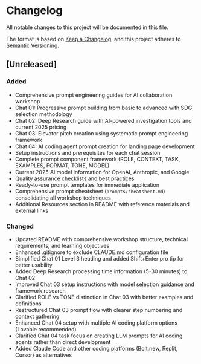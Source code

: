 # Changelog

All notable changes to this project will be documented in this file.

The format is based on [Keep a Changelog](https://keepachangelog.com/en/1.0.0/),
and this project adheres to [Semantic Versioning](https://semver.org/spec/v2.0.0.html).

## [Unreleased]

### Added

- Comprehensive prompt engineering guides for AI collaboration workshop
- Chat 01: Progressive prompt building from basic to advanced with SDG selection methodology
- Chat 02: Deep Research guide with AI-powered investigation tools and current 2025 pricing
- Chat 03: Elevator pitch creation using systematic prompt engineering framework
- Chat 04: AI coding agent prompt creation for landing page development
- Setup instructions and prerequisites for each chat session
- Complete prompt component framework (ROLE, CONTEXT, TASK, EXAMPLES, FORMAT, TONE, MODEL)
- Current 2025 AI model information for OpenAI, Anthropic, and Google
- Quality assurance checklists and best practices
- Ready-to-use prompt templates for immediate application
- Comprehensive prompt cheatsheet (`prompts/cheatsheet.md`) consolidating all workshop techniques
- Additional Resources section in README with reference materials and external links

### Changed

- Updated README with comprehensive workshop structure, technical requirements, and learning objectives
- Enhanced .gitignore to exclude CLAUDE.md configuration file
- Simplified Chat 01 Level 3 heading and added Shift+Enter pro tip for better usability
- Added Deep Research processing time information (5-30 minutes) to Chat 02
- Improved Chat 03 setup instructions with model selection guidance and framework research
- Clarified ROLE vs TONE distinction in Chat 03 with better examples and definitions
- Restructured Chat 03 prompt flow with clearer step numbering and context gathering
- Enhanced Chat 04 setup with multiple AI coding platform options (Lovable recommended)
- Clarified Chat 04 task focus on creating LLM prompts for AI coding agents rather than direct development
- Added Claude Code and other coding platforms (Bolt.new, Replit, Cursor) as alternatives